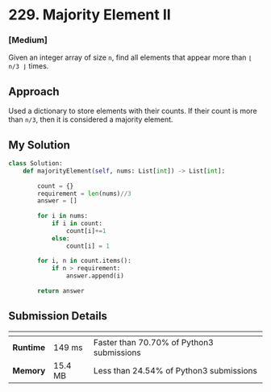 # 229. Majority Element II

### [**Medium**]

Given an integer array of size `n`, find all elements that appear more than `⌊ n/3 ⌋` times.

## Approach

Used a dictionary to store elements with their counts. If their count is more than `n/3`, then it is considered a majority element.

## My Solution

````python
class Solution:
    def majorityElement(self, nums: List[int]) -> List[int]:
        
        count = {}
        requirement = len(nums)//3
        answer = []
        
        for i in nums: 
            if i in count:
                count[i]+=1
            else:
                count[i] = 1
                
        for i, n in count.items():
            if n > requirement:
                answer.append(i)
                
        return answer
````

## Submission Details

| <!-- -->    | <!-- --> | <!-- -->                             |
|-------------|----------|--------------------------------------|
| **Runtime** | 149 ms     | Faster than 70.70% of Python3 submissions |
| **Memory**  | 15.4 MB    | Less than 24.54% of Python3 submissions   |
